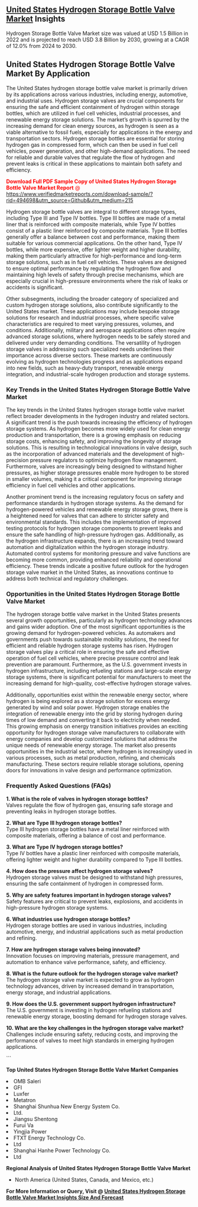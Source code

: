 <h2><a href="https://www.verifiedmarketreports.com/download-sample/?rid=494698&amp;utm_source=Github&amp;utm_medium=215" target="_blank">United States Hydrogen Storage Bottle Valve Market</a> Insights</h2><p>Hydrogen Storage Bottle Valve Market size was valued at USD 1.5 Billion in 2022 and is projected to reach USD 3.8 Billion by 2030, growing at a CAGR of 12.0% from 2024 to 2030.</p><p><h2>United States Hydrogen Storage Bottle Valve Market By Application</h2><p>The United States hydrogen storage bottle valve market is primarily driven by its applications across various industries, including energy, automotive, and industrial uses. Hydrogen storage valves are crucial components for ensuring the safe and efficient containment of hydrogen within storage bottles, which are utilized in fuel cell vehicles, industrial processes, and renewable energy storage solutions. The market’s growth is spurred by the increasing demand for clean energy sources, as hydrogen is seen as a viable alternative to fossil fuels, especially for applications in the energy and transportation sectors. Hydrogen storage bottles are essential for storing hydrogen gas in compressed form, which can then be used in fuel cell vehicles, power generation, and other high-demand applications. The need for reliable and durable valves that regulate the flow of hydrogen and prevent leaks is critical in these applications to maintain both safety and efficiency.<p><span class=""><span style="color: #ff0000;"><strong>Download Full PDF Sample Copy of United States Hydrogen Storage Bottle Valve Market Report</strong> @ </span><a href="https://www.verifiedmarketreports.com/download-sample/?rid=494698&amp;utm_source=Github&amp;utm_medium=215" target="_blank">https://www.verifiedmarketreports.com/download-sample/?rid=494698&amp;utm_source=Github&amp;utm_medium=215</a></span></p><p>Hydrogen storage bottle valves are integral to different storage types, including Type III and Type IV bottles. Type III bottles are made of a metal liner that is reinforced with composite materials, while Type IV bottles consist of a plastic liner reinforced by composite materials. Type III bottles generally offer a balance between cost and performance, making them suitable for various commercial applications. On the other hand, Type IV bottles, while more expensive, offer lighter weight and higher durability, making them particularly attractive for high-performance and long-term storage solutions, such as in fuel cell vehicles. These valves are designed to ensure optimal performance by regulating the hydrogen flow and maintaining high levels of safety through precise mechanisms, which are especially crucial in high-pressure environments where the risk of leaks or accidents is significant.<p>Other subsegments, including the broader category of specialized and custom hydrogen storage solutions, also contribute significantly to the United States market. These applications may include bespoke storage solutions for research and industrial processes, where specific valve characteristics are required to meet varying pressures, volumes, and conditions. Additionally, military and aerospace applications often require advanced storage solutions, where hydrogen needs to be safely stored and delivered under very demanding conditions. The versatility of hydrogen storage valves in addressing such specialized needs underlines their importance across diverse sectors. These markets are continuously evolving as hydrogen technologies progress and as applications expand into new fields, such as heavy-duty transport, renewable energy integration, and industrial-scale hydrogen production and storage systems.</p><h3>Key Trends in the United States Hydrogen Storage Bottle Valve Market</h3><p>The key trends in the United States hydrogen storage bottle valve market reflect broader developments in the hydrogen industry and related sectors. A significant trend is the push towards increasing the efficiency of hydrogen storage systems. As hydrogen becomes more widely used for clean energy production and transportation, there is a growing emphasis on reducing storage costs, enhancing safety, and improving the longevity of storage solutions. This is resulting in technological innovations in valve design, such as the incorporation of advanced materials and the development of high-precision pressure regulators to optimize hydrogen flow management. Furthermore, valves are increasingly being designed to withstand higher pressures, as higher storage pressures enable more hydrogen to be stored in smaller volumes, making it a critical component for improving storage efficiency in fuel cell vehicles and other applications.<p>Another prominent trend is the increasing regulatory focus on safety and performance standards in hydrogen storage systems. As the demand for hydrogen-powered vehicles and renewable energy storage grows, there is a heightened need for valves that can adhere to stricter safety and environmental standards. This includes the implementation of improved testing protocols for hydrogen storage components to prevent leaks and ensure the safe handling of high-pressure hydrogen gas. Additionally, as the hydrogen infrastructure expands, there is an increasing trend toward automation and digitalization within the hydrogen storage industry. Automated control systems for monitoring pressure and valve functions are becoming more common, providing enhanced reliability and operational efficiency. These trends indicate a positive future outlook for the hydrogen storage valve market in the United States, as innovations continue to address both technical and regulatory challenges.</p><h3>Opportunities in the United States Hydrogen Storage Bottle Valve Market</h3><p>The hydrogen storage bottle valve market in the United States presents several growth opportunities, particularly as hydrogen technology advances and gains wider adoption. One of the most significant opportunities is the growing demand for hydrogen-powered vehicles. As automakers and governments push towards sustainable mobility solutions, the need for efficient and reliable hydrogen storage systems has risen. Hydrogen storage valves play a critical role in ensuring the safe and effective operation of fuel cell vehicles, where precise pressure control and leak prevention are paramount. Furthermore, as the U.S. government invests in hydrogen infrastructure, including refueling stations and large-scale energy storage systems, there is significant potential for manufacturers to meet the increasing demand for high-quality, cost-effective hydrogen storage valves.<p>Additionally, opportunities exist within the renewable energy sector, where hydrogen is being explored as a storage solution for excess energy generated by wind and solar power. Hydrogen storage enables the integration of renewable energy into the grid by storing hydrogen during times of low demand and converting it back to electricity when needed. This growing emphasis on energy transition initiatives provides an exciting opportunity for hydrogen storage valve manufacturers to collaborate with energy companies and develop customized solutions that address the unique needs of renewable energy storage. The market also presents opportunities in the industrial sector, where hydrogen is increasingly used in various processes, such as metal production, refining, and chemicals manufacturing. These sectors require reliable storage solutions, opening doors for innovations in valve design and performance optimization.</p><h3>Frequently Asked Questions (FAQs)</h3><p><strong>1. What is the role of valves in hydrogen storage bottles?</strong><br>Valves regulate the flow of hydrogen gas, ensuring safe storage and preventing leaks in hydrogen storage bottles.</p><p><strong>2. What are Type III hydrogen storage bottles?</strong><br>Type III hydrogen storage bottles have a metal liner reinforced with composite materials, offering a balance of cost and performance.</p><p><strong>3. What are Type IV hydrogen storage bottles?</strong><br>Type IV bottles have a plastic liner reinforced with composite materials, offering lighter weight and higher durability compared to Type III bottles.</p><p><strong>4. How does the pressure affect hydrogen storage valves?</strong><br>Hydrogen storage valves must be designed to withstand high pressures, ensuring the safe containment of hydrogen in compressed form.</p><p><strong>5. Why are safety features important in hydrogen storage valves?</strong><br>Safety features are critical to prevent leaks, explosions, and accidents in high-pressure hydrogen storage systems.</p><p><strong>6. What industries use hydrogen storage bottles?</strong><br>Hydrogen storage bottles are used in various industries, including automotive, energy, and industrial applications such as metal production and refining.</p><p><strong>7. How are hydrogen storage valves being innovated?</strong><br>Innovation focuses on improving materials, pressure management, and automation to enhance valve performance, safety, and efficiency.</p><p><strong>8. What is the future outlook for the hydrogen storage valve market?</strong><br>The hydrogen storage valve market is expected to grow as hydrogen technology advances, driven by increased demand in transportation, energy storage, and industrial applications.</p><p><strong>9. How does the U.S. government support hydrogen infrastructure?</strong><br>The U.S. government is investing in hydrogen refueling stations and renewable energy storage, boosting demand for hydrogen storage valves.</p><p><strong>10. What are the key challenges in the hydrogen storage valve market?</strong><br>Challenges include ensuring safety, reducing costs, and improving the performance of valves to meet high standards in emerging hydrogen applications.</p>```</p><p><strong>Top United States Hydrogen Storage Bottle Valve Market Companies</strong></p><div data-test-id=""><p><li>OMB Saleri</li><li> GFI</li><li> Luxfer</li><li> Metatron</li><li> Shanghai Shunhua New Energy System Co.</li><li>Ltd.</li><li> Jiangsu Shentong</li><li> Furui Va</li><li> Yingjia Power</li><li> FTXT Energy Technology Co.</li><li> Ltd</li><li> Shanghai Hanhe Power Technology Co.</li><li> Ltd</li></p><div><strong>Regional Analysis of&nbsp;United States Hydrogen Storage Bottle Valve Market</strong></div><ul><li dir="ltr"><p dir="ltr">North America&nbsp;(United States, Canada, and Mexico, etc.)</p></li></ul><p><strong>For More Information or Query, Visit @&nbsp;</strong><strong><a href="https://www.verifiedmarketreports.com/product/hydrogen-storage-bottle-valve-market/?utm_source=Github&amp;utm_medium=215" target="_blank">United States Hydrogen Storage Bottle Valve Market Insights Size And Forecast</a></strong></p></div>
